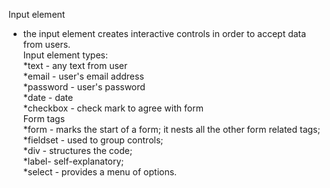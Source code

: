 Input element  
- the input element creates interactive controls in order to accept data from users.  
Input element types:  
*text - any text from user   
*email - user's email address  
*password - user's password  
*date - date  
*checkbox - check mark to agree with form  
Form tags  
*form - marks the start of a form; it nests all the other form related tags;  
*fieldset - used to group controls;  
*div - structures the code;  
*label- self-explanatory;  
*select - provides a menu of options.
